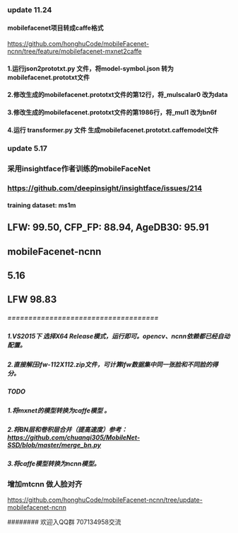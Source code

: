 ### update 11.24
#### mobilefacenet项目转成caffe格式 
https://github.com/honghuCode/mobileFacenet-ncnn/tree/feature/mobilefacenet-mxnet2caffe

#### 1.运行json2prototxt.py 文件，将model-symbol.json 转为mobilefacenet.prototxt文件
#### 2.修改生成的mobilefacenet.prototxt文件的第12行，将_mulscalar0 改为data
#### 3.修改生成的mobilefacenet.prototxt文件的第1986行，将_mul1 改为bn6f
#### 4.运行 transformer.py 文件 生成mobilefacenet.prototxt.caffemodel文件

### update 5.17
### 采用insightface作者训练的mobileFaceNet 
### https://github.com/deepinsight/insightface/issues/214
#### training dataset: ms1m
## LFW: 99.50, CFP_FP: 88.94, AgeDB30: 95.91

## mobileFacenet-ncnn
## 5.16
## LFW 98.83


##### ====================================
##### 1.VS2015下 选择X64 Release模式，运行即可。opencv、ncnn依赖都已经自动配置。
##### 2.直接解压lfw-112X112.zip文件，可计算lfw数据集中同一张脸和不同脸的得分。

##### TODO ############
##### 1.将mxnet的模型转换为caffe模型 。
##### 2.将BN层和卷积层合并（提高速度）参考： https://github.com/chuanqi305/MobileNet-SSD/blob/master/merge_bn.py
##### 3.将caffe模型转换为ncnn模型。

### 增加mtcnn 做人脸对齐
https://github.com/honghuCode/mobileFacenet-ncnn/tree/update-mobilefacenet-ncnn


######## 欢迎入QQ群 707134958交流

